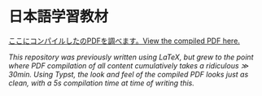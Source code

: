 # 日本語学習教材

[ここにコンパイルしたのPDFを調べます。View the compiled PDF here.](https://jackykwe.github.io/nihongo/nihongo-gakushuu-kyouzai.pdf)

_This repository was previously written using LaTeX, but grew to the point where PDF compilation of all content cumulatively takes a ridiculous $\gg$ 30min. Using Typst, the look and feel of the compiled PDF looks just as clean, with a 5s compilation time at time of writing this._

<!--
1. Trigger building of PDF
2. If succeed compilation, upload them onto self hosted file system.
-->
